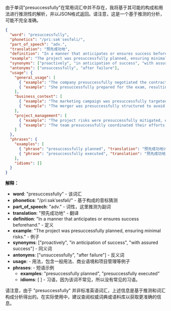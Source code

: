 由于单词"presuccessfully"在常用词汇中并不存在，我将基于其可能的构成和用法进行推测性的解析，并以JSON格式返回。请注意，这是一个基于推测的分析，可能不完全准确。

```json
{
  "word": "presuccessfully",
  "phonetics": "/priːsəkˈsesfəli/",
  "part_of_speech": "adv.",
  "translation": "预先成功地",
  "definition": "In a manner that anticipates or ensures success beforehand.",
  "example": "The project was presuccessfully planned, ensuring minimal risks.",
  "synonyms": ["proactively", "in anticipation of success", "with assured success"],
  "antonyms": ["unsuccessfully", "after failure"],
  "usage": {
    "general_usage": [
      { "example": "The company presuccessfully negotiated the contract, securing favorable terms.", "translation": "公司预先成功地谈判了合同，确保了有利的条款。" },
      { "example": "She presuccessfully prepared for the exam, resulting in a high score.", "translation": "她预先成功地为考试做了准备，取得了高分。" }
    ],
    "business_context": [
      { "example": "The marketing campaign was presuccessfully targeted, reaching the desired demographic.", "translation": "营销活动预先成功地定位，覆盖了目标人群。" },
      { "example": "The merger was presuccessfully structured to avoid regulatory hurdles.", "translation": "合并预先成功地构建，以避免监管障碍。" }
    ],
    "project_management": [
      { "example": "The project risks were presuccessfully mitigated, ensuring on-time delivery.", "translation": "项目风险被预先成功地降低，确保了按时交付。" },
      { "example": "The team presuccessfully coordinated their efforts, leading to seamless execution.", "translation": "团队预先成功地协调了他们的努力，实现了无缝执行。" }
    ]
  },
  "phrases": {
    "examples": [
      { "phrase": "presuccessfully planned", "translation": "预先成功地计划" },
      { "phrase": "presuccessfully executed", "translation": "预先成功地执行" }
    ],
    "idioms": []
  }
}
```

**解释：**

*   **word**: "presuccessfully" -  该词汇
*   **phonetics**: "/priːsəkˈsesfəli/" - 基于构成的音标猜测
*   **part\_of\_speech**: "adv." - 词性，这里推测为副词
*   **translation**: "预先成功地" - 翻译
*   **definition**: "In a manner that anticipates or ensures success beforehand." - 定义
*   **example**: "The project was presuccessfully planned, ensuring minimal risks." - 例子
*   **synonyms**: \["proactively", "in anticipation of success", "with assured success"] - 同义词
*   **antonyms**: \["unsuccessfully", "after failure"] - 反义词
*   **usage**:  - 用法，包含一般用法、商业语境和项目管理等例子
*   **phrases**:  - 短语示例
    *   **examples**:  "presuccessfully planned", "presuccessfully executed"
    *   **idioms**: \[ ] - 习语，因为该词不常见，所以没有常见的习语。

请注意，由于 "presuccessfully" 并非标准英语词汇，上述信息是基于推测和词汇构成分析得出的。在实际使用中，建议查阅权威词典或语料库以获取更准确的信息。
 